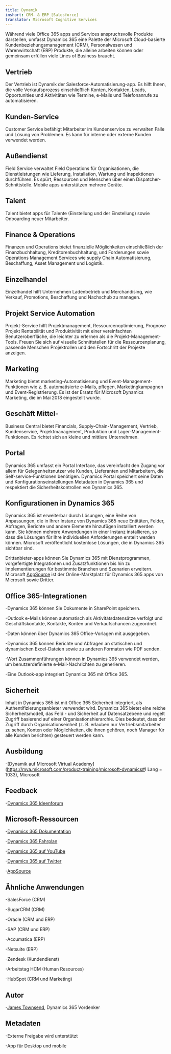 ```yaml
---
title: Dynamik
inshort: CRM- & ERP [Salesforce]
translator: Microsoft Cognitive Services
---
```



Während viele Office 365 apps und Services anspruchsvolle Produkte darstellen, umfasst Dynamics 365 eine Palette der Microsoft Cloud-basierte Kundenbeziehungsmanagement (CRM), Personalwesen und Warenwirtschaft (ERP) Produkte, die alleine arbeiten können oder gemeinsam erfüllen viele Lines of Business braucht.

Vertrieb
---------

Der Vertrieb ist Dynamik der Salesforce-Automatisierung-app.  Es hilft Ihnen, die volle Verkaufsprozess einschließlich Konten, Kontakten, Leads, Opportunities und Aktivitäten wie Termine, e-Mails und Telefonanrufe zu automatisieren. 

Kunden-Service
---------

Customer Service befähigt Mitarbeiter im Kundenservice zu verwalten Fälle und Lösung von Problemen.  Es kann für interne oder externe Kunden verwendet werden. 

Außendienst
---------

Field Service verwaltet Field Operations für Organisationen, die Dienstleistungen wie Lieferung, Installation, Wartung und Inspektionen durchführen.  Es spürt, Ressourcen und Menschen über einen Dispatcher-Schnittstelle.  Mobile apps unterstützen mehrere Geräte. 

Talent
---------

Talent bietet apps für Talente (Einstellung und der Einstellung) sowie Onboarding neuer Mitarbeiter. 

Finance & Operations
---------

Finanzen und Operations bietet finanzielle Möglichkeiten einschließlich der Finanzbuchhaltung, Kreditorenbuchhaltung, und Forderungen sowie Operations Management Services wie supply Chain Automatisierung, Beschaffung, Asset Management und Logistik. 

Einzelhandel
---------

Einzelhandel hilft Unternehmen Ladenbetrieb und Merchandising, wie Verkauf, Promotions, Beschaffung und Nachschub zu managen. 

Projekt Service Automation
---------

Projekt-Service hilft Projektmanagement, Ressourcenoptimierung, Prognose Projekt Rentabilität und Produktivität mit einer vereinfachten Benutzeroberfläche, die leichter zu erlernen als die Projekt-Management-Tools.  Freuen Sie sich auf visuelle Schnittstellen für die Ressourcenplanung, passende Menschen Projektrollen und den Fortschritt der Projekte anzeigen. 

Marketing
---------

Marketing bietet marketing-Automatisierung und Event-Management-Funktionen wie z. B. automatisierte e-Mails, pflegen, Marketingkampagnen und Event-Registrierung. Es ist der Ersatz für Microsoft Dynamics Marketing, die im Mai 2018 eingestellt wurde.

Geschäft Mittel-
---------

Business Central bietet Financials, Supply-Chain-Management, Vertrieb, Kundenservice, Projektmanagement, Produktion und Lager-Management-Funktionen. Es richtet sich an kleine und mittlere Unternehmen.

Portal
---------

Dynamics 365 umfasst ein Portal Interface, das vereinfacht den Zugang vor allem für Gelegenheitsnutzer wie Kunden, Lieferanten und Mitarbeitern, die Self-service-Funktionen benötigen.  Dynamics Portal speichert seine Daten und Konfigurationseinstellungen Metadaten in Dynamics 365 und respektiert die Sicherheitskontrollen von Dynamics 365. 

Konfigurationen in Dynamics 365
---------

Dynamics 365 ist erweiterbar durch Lösungen, eine Reihe von Anpassungen, die in Ihrer Instanz von Dynamics 365 neue Entitäten, Felder, Abfragen, Berichte und andere Elemente hinzufügen installiert werden kann.  Sie können mehrere Anwendungen in einer Instanz installieren, so dass die Lösungen für Ihre individuellen Anforderungen erstellt werden können. Microsoft veröffentlicht kostenlose Lösungen, die in Dynamics 365 sichtbar sind. 

Drittanbieter-apps können Sie Dynamics 365 mit Dienstprogrammen, vorgefertigte Integrationen und Zusatzfunktionen bis hin zu Implementierungen für bestimmte Branchen und Szenarien erweitern. Microsoft [AppSource](https://appsource.microsoft.com/en-US/) ist der Online-Marktplatz für Dynamics 365 apps von Microsoft sowie Dritter. 


Office 365-Integrationen
---------

-Dynamics 365 können Sie Dokumente in SharePoint speichern.

-Outlook e-Mails können automatisch als Aktivitätsdatensätze verfolgt und Geschäftskontakte, Kontakte, Konten und Verkaufschancen zugeordnet. 

-Daten können über Dynamics 365 Office-Vorlagen mit ausgegeben. 

-Dynamics 365 können Berichte und Abfragen an statischen und dynamischen Excel-Dateien sowie zu anderen Formaten wie PDF senden. 

-Wort Zusammenführungen können in Dynamics 365 verwendet werden, um benutzerdefinierte e-Mail-Nachrichten zu generieren. 

-Eine Outlook-app integriert Dynamics 365 mit Office 365. 


Sicherheit
---------

Inhalt in Dynamics 365 ist mit Office 365 Sicherheit integriert, als Authentifizierungsanbieter verwendet wird.  Dynamics 365 bietet eine reiche Sicherheitsmodell, das Feld - und Sicherheit auf Datensatzebene und regelt Zugriff basierend auf einer Organisationshierarchie.  Dies bedeutet, dass der Zugriff durch Organisationseinheit (z. B. erlauben nur Vertriebsmitarbeiter zu sehen, Konten oder Möglichkeiten, die ihnen gehören, noch Manager für alle Kunden berichten) gesteuert werden kann.

Ausbildung
---------

-[Dynamik auf Microsoft Virtual Academy](https://mva.microsoft.com/product-training/microsoft-dynamics#! Lang = 1033), Microsoft

Feedback
---------

-[Dynamics 365 Ideenforum](https://experience.dynamics.com/ideas/list/?forum=1c8854a6-5cdf-4681-bba8-4b6b806fcf7d)

Microsoft-Ressourcen
---------

-[Dynamics 365 Dokumentation](https://docs.microsoft.com/en-us/dynamics365/)

-[Dynamics 365 Fahrplan](https://dynamics.microsoft.com/en-us/release/spring-2018-release/#release-notes)

-[Dynamics 365 auf YouTube](https://www.youtube.com/channel/UCJGCg4rB3QSs8y_1FquelBQ)

-[Dynamics 365 auf Twitter](https://twitter.com/MSFTDynamics365)

-[AppSource](https://appsource.microsoft.com/en-US/)

Ähnliche Anwendungen
--------------------

-SalesForce (CRM)

-SugarCRM (CRM)

-Oracle (CRM und ERP)

-SAP (CRM und ERP)

-Accumatica (ERP)

-Netsuite (ERP)

-Zendesk (Kundendienst)

-Arbeitstag HCM (Human Resources)

-HubSpot (CRM und Marketing)

Autor
---------

-[James Townsend](https://twitter.com/jamestownsend), Dynamics 365 Vordenker

Metadaten
--------

-Externe Freigabe wird unterstützt

-App für Desktop und mobile


